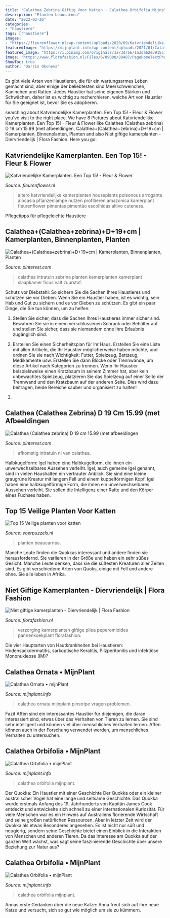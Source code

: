 ```yaml
---
title: "Calathea Zebrina Giftig Voor Katten - Calathea Orbifolia Mijnplant"
description: "Planten beaucarnea"
date: "2022-02-26"
categories:
- "haustiere"
tags: ["haustiere"]
images:
- "https://fleurenflower.nl/wp-content/uploads/2020/09/Katvriendelijke-kamerplant-768x512.png"
featuredImage: "https://mijnplant.info/wp-content/uploads/2021/01/Calathea-Ornata-zwarte-achtergrond-768x512.jpg"
featured_image: "https://i.pinimg.com/originals/1a/3d/a6/1a3da62e3915c77aba6f6e8e4c5004a4.jpg"
image: "https://www.florafashion.nl/Files/6/89000/89487/PageHomeTextPhotos/w420_12749737_nl.jpg"
ShowToc: true
author: "Darrin Okuneva"
---
```



Es gibt viele Arten von Haustieren, die für ein wartungsarmes Leben gemacht sind, aber einige der beliebtesten sind Meerschweinchen, Kaninchen und Ratten. Jedes Haustier hat seine eigenen Stärken und Schwächen, daher ist es wichtig zu recherchieren, welche Art von Haustier für Sie geeignet ist, bevor Sie es adoptieren.

	

		
searching about Katvriendelijke Kamerplanten. Een Top 15! - Fleur &amp; Flower you've visit to the right place. We have 8 Pictures about Katvriendelijke Kamerplanten. Een Top 15! - Fleur &amp; Flower like Calathea (Calathea zebrina) D 19 cm 15.99 (met afbeeldingen, Calathea+(Calathea+zebrina)+D+19+cm | Kamerplanten, Binnenplanten, Planten and also Niet giftige kamerplanten - Diervriendelijk | Flora Fashion. Here you go:
		
    
## Katvriendelijke Kamerplanten. Een Top 15! - Fleur &amp; Flower

<img loading=lazy src="https://fleurenflower.nl/wp-content/uploads/2020/09/Katvriendelijke-kamerplant-768x512.png" onerror="this.onerror=null;this.src='https://tse3.mm.bing.net/th?id=OIP.6h0OT8GaSldk7dMB3AonHwHaE8&amp;pid=15.1';" alt="Katvriendelijke Kamerplanten. Een Top 15! - Fleur &amp; Flower">

_Source: fleurenflower.nl_

>altero katvriendelijke kamerplanten houseplants poisonous arrogante alocasia pflanzenlampe nutzen profitieren amazonica kamerplant fleurenflower pimentas pimentão escolhidas altivo cuteness. 

	

Pflegetipps für pflegeleichte Haustiere

    
## Calathea+(Calathea+zebrina)+D+19+cm | Kamerplanten, Binnenplanten, Planten

<img loading=lazy src="https://i.pinimg.com/originals/1a/3d/a6/1a3da62e3915c77aba6f6e8e4c5004a4.jpg" onerror="this.onerror=null;this.src='https://tse1.mm.bing.net/th?id=OIP.EGKmySYs66_ASOa01FSutAHaHa&amp;pid=15.1';" alt="Calathea+(Calathea+zebrina)+D+19+cm | Kamerplanten, Binnenplanten, Planten">

_Source: pinterest.com_

>calathea intratuin zebrina planten kamerplanten kamerplant slaapkamer ficus valt zuurstof. 

	

Schutz vor Diebstahl: So sichern Sie die Sachen Ihres Haustieres und schützen sie vor Dieben.
Wenn Sie ein Haustier haben, ist es wichtig, sein Hab und Gut zu sichern und es vor Dieben zu schützen. Es gibt ein paar Dinge, die Sie tun können, um zu helfen:
1. Stellen Sie sicher, dass die Sachen Ihres Haustieres immer sicher sind. Bewahren Sie sie in einem verschlossenen Schrank oder Behälter auf und stellen Sie sicher, dass sie niemandem ohne Ihre Erlaubnis zugänglich sind.

2. Erstellen Sie einen Sicherheitsplan für Ihr Haus. Erstellen Sie eine Liste mit allen Artikeln, die Ihr Haustier möglicherweise haben möchte, und ordnen Sie sie nach Wichtigkeit: Futter, Spielzeug, Bettzeug, Medikamente usw. Erstellen Sie dann Blöcke oder Trennwände, um diese Artikel nach Kategorien zu trennen. Wenn Ihr Haustier beispielsweise einen Kratzbaum in seinem Zimmer hat, aber kein unbewachtes Spielzeug, platzieren Sie das Spielzeug auf einer Seite der Trennwand und den Kratzbaum auf der anderen Seite. Dies wird dazu beitragen, beide Bereiche sauber und organisiert zu halten!

3.

    
## Calathea (Calathea Zebrina) D 19 Cm 15.99 (met Afbeeldingen

<img loading=lazy src="https://i.pinimg.com/736x/1a/3d/a6/1a3da62e3915c77aba6f6e8e4c5004a4--terrarium.jpg" onerror="this.onerror=null;this.src='https://tse3.mm.bing.net/th?id=OIP.OJvJ-KOpmz8tH549DITFvQHaHa&amp;pid=15.1';" alt="Calathea (Calathea zebrina) D 19 cm 15.99 (met afbeeldingen">

_Source: pinterest.com_

>afkomstig intratuin nl van calathea. 

	

Halbkugelform: Igel haben eine Halbkugelform, die ihnen ein unverwechselbares Aussehen verleiht.
Igel, auch gemeine Igel genannt, sind in vielen Haushalten ein vertrauter Anblick. Sie sind eine kleine graugrüne Kreatur mit langem Fell und einem kuppelförmigen Kopf. Igel haben eine halbkugelförmige Form, die ihnen ein unverwechselbares Aussehen verleiht. Sie sollen die Intelligenz einer Ratte und den Körper eines Fuchses haben.

    
## Top 15 Veilige Planten Voor Katten

<img loading=lazy src="https://voerpuzzels.nl/image/data/fotos/planten-tbv-blog/calathea.png" onerror="this.onerror=null;this.src='https://tse3.mm.bing.net/th?id=OIP.PsIpvJonLEh5RZK7_DvVagAAAA&amp;pid=15.1';" alt="Top 15 Veilige planten voor katten">

_Source: voerpuzzels.nl_

>planten beaucarnea. 

	

Manche Leute finden die Quokkas interessant und andere finden sie herausfordernd. Sie variieren in der Größe und haben ein sehr süßes Gesicht. Manche Leute denken, dass sie die süßesten Kreaturen aller Zeiten sind. Es gibt verschiedene Arten von Quoks, einige mit Fell und andere ohne. Sie alle leben in Afrika.

    
## Niet Giftige Kamerplanten - Diervriendelijk | Flora Fashion

<img loading=lazy src="https://www.florafashion.nl/Files/6/89000/89487/PageHomeTextPhotos/w420_12749737_nl.jpg" onerror="this.onerror=null;this.src='https://tse2.mm.bing.net/th?id=OIP.d8evI54-DLsKUE_B0hQgjAAAAA&amp;pid=15.1';" alt="Niet giftige kamerplanten - Diervriendelijk | Flora Fashion">

_Source: florafashion.nl_

>verzorging kamerplanten giftige pilea peperomioides pannenkoekplant florafashion. 

	

Die vier Hauptarten von Hautkrankheiten bei Haustieren: Hodensackdermatitis, sarkoptische Keratitis, Pilzperitonitis und infektiöse Mononukleose (IM)?

    
## Calathea Ornata • MijnPlant

<img loading=lazy src="https://mijnplant.info/wp-content/uploads/2021/01/Calathea-Ornata-zwarte-achtergrond-768x512.jpg" onerror="this.onerror=null;this.src='https://tse3.mm.bing.net/th?id=OIP.-BGe_NonjD4OMf0MB2f77wHaE8&amp;pid=15.1';" alt="Calathea Ornata • mijnPlant">

_Source: mijnplant.info_

>calathea ornata mijnplant pinstripe vragen problemen. 

	

Fazit
Affen sind ein interessantes Haustier für diejenigen, die daran interessiert sind, etwas über das Verhalten von Tieren zu lernen. Sie sind sehr intelligent und können viel über menschliches Verhalten lernen. Affen können auch in der Forschung verwendet werden, um menschliches Verhalten zu untersuchen.

    
## Calathea Orbifolia • MijnPlant

<img loading=lazy src="https://mijnplant.info/wp-content/uploads/2020/12/Calathea-Orbifolia-1-1024x683.jpg" onerror="this.onerror=null;this.src='https://tse3.mm.bing.net/th?id=OIP.VI21KD76LZl7RnDEzJdlGwHaE8&amp;pid=15.1';" alt="Calathea Orbifolia • mijnPlant">

_Source: mijnplant.info_

>calathea orbifolia mijnplant. 

	

Der Quokka: Ein Haustier mit einer Geschichte
Der Quokka oder ein kleiner australischer Vogel hat eine lange und seltsame Geschichte. Das Quokka wurde erstmals Anfang des 19. Jahrhunderts von Kapitän James Cook entdeckt und entwickelte sich schnell zu einer internationalen Kuriosität. Für viele Menschen war es ein Hinweis auf Australiens florierende Wirtschaft und seine großen natürlichen Ressourcen.
Aber in letzter Zeit wird der Quokka als etwas Besonderes angesehen. Es ist nicht nur süß und neugierig, sondern seine Geschichte bietet einen Einblick in die Interaktion von Menschen und anderen Tieren. Da das Interesse am Quokka auf der ganzen Welt wächst, was sagt seine faszinierende Geschichte über unsere Beziehung zur Natur aus?

    
## Calathea Orbifolia • MijnPlant

<img loading=lazy src="https://mijnplant.info/wp-content/uploads/2020/12/Calathea-Orbifolia-1.jpg" onerror="this.onerror=null;this.src='https://tse2.mm.bing.net/th?id=OIP.E1dk-4N4ROwdQyVezHOSvwHaE8&amp;pid=15.1';" alt="Calathea Orbifolia • mijnPlant">

_Source: mijnplant.info_

>calathea orbifolia mijnplant. 

	

Annas erste Gedanken über die neue Katze: Anna freut sich auf ihre neue Katze und versucht, sich so gut wie möglich um sie zu kümmern.

